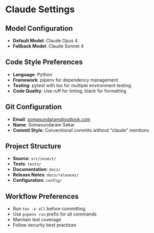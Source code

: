 # Claude Settings

## Model Configuration
- **Default Model**: Claude Opus 4
- **Fallback Model**: Claude Sonnet 4

## Code Style Preferences
- **Language**: Python
- **Framework**: pipenv for dependency management
- **Testing**: pytest with tox for multiple environment testing
- **Code Quality**: Use ruff for linting, black for formatting

## Git Configuration
- **Email**: somasundaram@outlook.com
- **Name**: Somasundaram Sekar
- **Commit Style**: Conventional commits without "claude" mentions

## Project Structure
- **Source**: `src/insect/`
- **Tests**: `tests/`
- **Documentation**: `docs/`
- **Release Notes**: `docs/releases/`
- **Configuration**: `config/`

## Workflow Preferences
- Run `tox -e all` before committing
- Use `pipenv run` prefix for all commands
- Maintain test coverage
- Follow security best practices